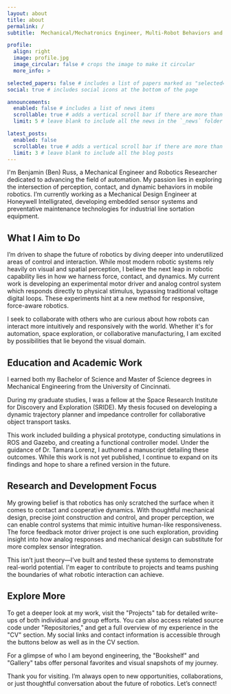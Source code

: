 ```yaml
---
layout: about
title: about
permalink: /
subtitle:  Mechanical/Mechatronics Engineer, Multi-Robot Behaviors and Perception Researcher

profile:
  align: right
  image: profile.jpg
  image_circular: false # crops the image to make it circular
  more_info: >

selected_papers: false # includes a list of papers marked as "selected={true}"
social: true # includes social icons at the bottom of the page

announcements:
  enabled: false # includes a list of news items
  scrollable: true # adds a vertical scroll bar if there are more than 3 news items
  limit: 5 # leave blank to include all the news in the `_news` folder

latest_posts:
  enabled: false
  scrollable: true # adds a vertical scroll bar if there are more than 3 new posts items
  limit: 3 # leave blank to include all the blog posts
---
```

I'm Benjamin (Ben) Russ, a Mechanical Engineer and Robotics Researcher dedicated to advancing the field of automation. My passion lies in exploring the intersection of perception, contact, and dynamic behaviors in mobile robotics. I’m currently working as a Mechanical Design Engineer at Honeywell Intelligrated, developing embedded sensor systems and preventative maintenance technologies for industrial line sortation equipment.
## **What I Aim to Do**

I’m driven to shape the future of robotics by diving deeper into underutilized areas of control and interaction. While most modern robotic systems rely heavily on visual and spatial perception, I believe the next leap in robotic capability lies in how we harness force, contact, and dynamics. My current work is developing an experimental motor driver and analog control system which responds directly to physical stimulus, bypassing traditional voltage digital loops. These experiments hint at a new method for responsive, force-aware robotics.

I seek to collaborate with others who are curious about how robots can interact more intuitively and responsively with the world. Whether it's for automation, space exploration, or collaborative manufacturing, I am excited by possibilities that lie beyond the visual domain.
## **Education and Academic Work**

I earned both my Bachelor of Science and Master of Science degrees in Mechanical Engineering from the University of Cincinnati. 

During my graduate studies, I was a fellow at the Space Research Institute for Discovery and Exploration (SRIDE). My thesis focused on developing a dynamic trajectory planner and impedance controller for collaborative object transport tasks.

This work included building a physical prototype, conducting simulations in ROS and Gazebo, and creating a functional controller model. Under the guidance of Dr. Tamara Lorenz, I authored a manuscript detailing these outcomes. While this work is not yet published, I continue to expand on its findings and hope to share a refined version in the future.
## **Research and Development Focus**

My growing belief is that robotics has only scratched the surface when it comes to contact and cooperative dynamics. With thoughtful mechanical design, precise joint construction and control, and proper perception, we can enable control systems that mimic intuitive human-like responsiveness. The force feedback motor driver project is one such exploration, providing insight into how analog responses and mechanical design can substitute for more complex sensor integration.

This isn’t just theory—I’ve built and tested these systems to demonstrate real-world potential. I'm eager to contribute to projects and teams pushing the boundaries of what robotic interaction can achieve.
## **Explore More**

To get a deeper look at my work, visit the "Projects" tab for detailed write-ups of both individual and group efforts. You can also access related source code under "Repositories," and get a full overview of my experience in the "CV" section. My social links and contact information is accessible through the buttons below as well as in the CV section. 

For a glimpse of who I am beyond engineering, the "Bookshelf" and "Gallery" tabs offer personal favorites and visual snapshots of my journey.

Thank you for visiting. I’m always open to new opportunities, collaborations, or just thoughtful conversation about the future of robotics. Let’s connect!



